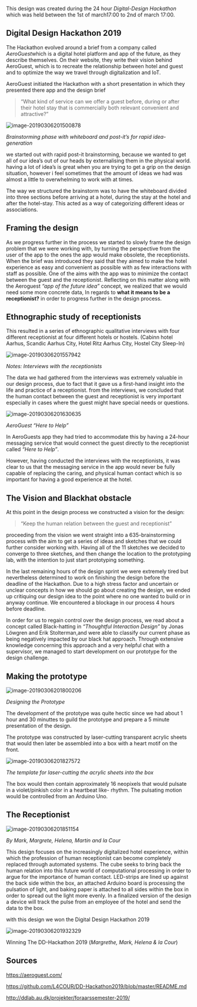 This design was created during the 24 hour *Digital-Design Hackathon* which was held between the 1st of march17:00 to 2nd of march 17:00.

## Digital Design Hackathon 2019

The Hackathon evolved around a brief from a company called *AeroGuest*which is a digital hotel platform and app of the future, as they describe themselves. On their website, they write their vision behind AeroGuest, which is to recreate the relationship between hotel and guest and to optimize the way we travel through digitalization and IoT.

AeroGuest initiated the Hackathon with a short presentation in which they presented there app and the design brief

> “What kind of service can we offer a guest before, during or after their hotel stay that is commercially both relevant convenient and attractive?”
>


![image-20190306201500878](/https://github.com/L4COUR/DD-Hackathon2019/blob/master/Media/20190301_190810.jpg)

*Brainstorming phase with whiteboard and post-it’s for rapid idea-generation*

we started out with rapid post-it brainstorming, because we wanted to get all of our idea’s out of our heads by externalising them in the physical world. having a lot of idea’s is great when you are trying to get a grip on the design situation, however i feel sometimes that the amount of ideas we had was almost a little to overwhelming to work with at times.

The way we structured the brainstorm was to have the whiteboard divided into three sections before arriving at a hotel, during the stay at the hotel and after the hotel-stay. This acted as a way of categorizing different ideas or associations.

## Framing the design

As we progress further in the process we started to slowly frame the design problem that we were working with, by turning the perspective from the user of the app to the ones the app would make obsolete, the receptionists. When the brief was introduced they said that they aimed to make the hotel experience as easy and convenient as possible with as few interactions with staff as possible. One of the aims with the app was to minimize the contact between the guest and the receptionist. Reflecting on this matter along with the Aeroguest *“app of the future idea”* concept, we realized that we would need some more concrete data, In regards to **what it means to be a receptionist?** in order to progress further in the design process.

## Ethnographic study of receptionists

This resulted in a series of ethnographic qualitative interviews with four different receptionist at four different hotels or hostels. (Cabinn hotel Aarhus, Scandic Aarhus City, Hotel Ritz Aarhus City, Hostel City Sleep-In)

![image-20190306201557942](https://github.com/L4COUR/DD-Hackathon2019/blob/master/Media/20190302_005105.jpg)

*Notes: Interviews with the receptionists*

The data we had gathered from the interviews was extremely valuable in our design process, due to fact that it gave us a first-hand insight into the life and practice of a receptionist. from the interviews, we concluded that the human contact between the guest and receptionist is very important especially in cases where the guest might have special needs or questions.

![image-20190306201630635](https://github.com/L4COUR/DD-Hackathon2019/blob/master/Media/Screenshot_20190306-153401_Google-Play-Store.jpg)

*AeroGuest “Here to Help”*

In AeroGuests app they had tried to accommodate this by having a 24-hour messaging service that would connect the guest directly to the receptionist called *“Here to Help”*.

However, having conducted the interviews with the receptionists, it was clear to us that the messaging service in the app would never be fully capable of replacing the caring, and physical human contact which is so important for having a good experience at the hotel.

## The Vision and Blackhat obstacle

At this point in the design process we constructed a vision for the design:

> “Keep the human relation between the guest and receptionist”

proceeding from the vision we went straight into a 635-brainstorming process with the aim to get a series of ideas and sketches that we could further consider working with. Having all of the 11 sketches we decided to converge to three sketches, and then change the location to the prototyping lab, with the intention to just start prototyping something.

In the last remaining hours of the design sprint we were extremely tired but nevertheless determined to work on finishing the design before the deadline of the Hackathon. Due to a high stress factor and uncertain or unclear concepts in how we should go about creating the design, we ended up critiquing our design idea to the point where no one wanted to build or in anyway continue. We encountered a blockage in our process 4 hours before deadline.

In order for us to regain control over the design process, we read about a concept called Black-hatting in *“Thoughtful Interaction Design”* by Jonas Löwgren and Erik Stolterman,and were able to classify our current phase as being negatively impacted by our black hat approach. Through extensive knowledge concerning this approach and a very helpful chat with a supervisor, we managed to start development on our prototype for the design challenge.

## Making the prototype

![image-20190306201800206](https://github.com/L4COUR/DD-Hackathon2019/blob/master/Media/TheReceptionistprocess.jpeg)

*Designing the Prototype*

The development of the prototype was quite hectic since we had about 1 hour and 30 minuttes to guild the prototype and prepare a 5 minute presentation of the design.

The prototype was constructed by laser-cutting transparent acrylic sheets that would then later be assembled into a box with a heart motif on the front.

![image-20190306201827572](https://github.com/L4COUR/DD-Hackathon2019/blob/master/Media/companion%20box.png)

*The template for laser-cutting the acrylic sheets into the box*

The box would then contain approximately 16 neopixels that would pulsate in a violet/pinkish color in a heartbeat like- rhythm. The pulsating motion would be controlled from an Arduino Uno.

## The Receptionist

![image-20190306201851154](https://github.com/L4COUR/DD-Hackathon2019/blob/master/Media/TheReceptionist.png)

*By Mark, Margrete, Helena, Martin and la Cour*

This design focuses on the increasingly digitalized hotel experience, within which the profession of human receptionist can become completely replaced through automated systems. The cube seeks to bring back the human relation into this future world of computational processing in order to argue for the importance of human contact. LED-strips are lined up against the back side within the box, an attached Arduino board is processing the pulsation of light, and baking paper is attached to all sides within the box in order to spread out the light more evenly. In a finalized version of the design a device will track the pulse from an employee of the hotel and send the data to the box.

with this design we won the Digital Design Hackathon 2019

![image-20190306201932329](https://github.com/L4COUR/DD-Hackathon2019/blob/master/Media/WinningtheDDhackathon2019.jpg)

Winning The DD-Hackathon 2019 
(*Margrethe, Mark, Helena & la Cour*)

## Sources

<https://aeroguest.com/>

<https://github.com/L4COUR/DD-Hackathon2019/blob/master/README.md>

<http://ddlab.au.dk/projekter/foraarssemester-2019/>



